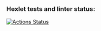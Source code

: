 ### Hexlet tests and linter status:
[![Actions Status](https://github.com/ZyrT12/java-project-71/actions/workflows/hexlet-check.yml/badge.svg)](https://github.com/ZyrT12/java-project-71/actions)